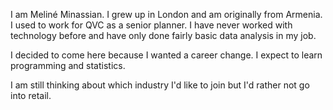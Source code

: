 
I am Meliné Minassian. I grew up in London and am originally from Armenia.
I used to work for QVC as a senior planner.
I have never worked with technology before and have only done fairly basic data analysis in my job.


I decided to come here because I wanted a career change.
I expect to learn programming and statistics.

I am still thinking about which industry I'd like to join but I'd rather not go into retail.
